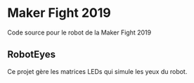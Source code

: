 # Maker Fight 2019

Code source pour le robot de la Maker Fight 2019

## RobotEyes

Ce projet gère les matrices LEDs qui simule les yeux du robot.
